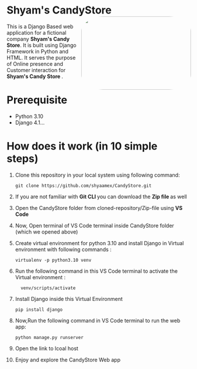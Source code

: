 # Shyam's CandyStore <img style="border-radius: 20%;" src="https://images.pexels.com/photos/557665/pexels-photo-557665.jpeg?auto=compress&cs=tinysrgb&w=600" height=200 width=300 align="right" >
This is a Django Based web application for a fictional company <b> Shyam's Candy Store</b>. It is built using Django Framework in Python and HTML. 
It serves the purpose of Online presence and Customer interaction for <b> Shyam's Candy Store </b>. 

# Prerequisite
* Python 3.10
* Django 4.1...


# How does it work (in 10 simple steps)

1. Clone this repository in your local system using following command: 
    ```
    git clone https://github.com/shyaamex/CandyStore.git
    ```
2. If you are not familiar with <b> Git CLI </b> you can download the <b> Zip file </b> as well
3. Open the CandyStore folder from cloned-repository/Zip-file using <b> VS Code </b>
4. Now, Open terminal of VS Code terminal inside CandyStore folder (which we opened above)
5. Create virtual environment for python 3.10 and install Django in Virtual environment with following commands :
	```
	virtualenv -p python3.10 venv
	```
6. Run the following command in this VS Code terminal to activate the Virtual environment : 
    ```
	  venv/scripts/activate
    ```
    
7. Install Django inside this Virtual Environment
	```
	pip install django
	```
9. Now,Run the following command in VS Code terminal to run the web app:
     ```
    python manage.py runserver
     ```
     
8. Open the link to lcoal host
9. Enjoy and explore the CandyStore Web app


